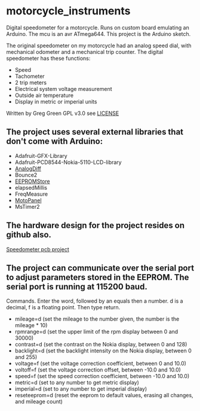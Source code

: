 # motorcycle_instruments

Digital speedometer for a motorcycle. Runs on custom board emulating an Arduino. The mcu is an avr ATmega644. This project is the Arduino sketch.

The original speedometer on my motorcycle had an analog speed dial, with mechanical odometer and a mechanical trip counter. The digital speedometer has these functions:

- Speed
- Tachometer
- 2 trip meters
- Electrical system voltage measurement
- Outside air temperature
- Display in metric or imperial units

Written by Greg Green
GPL v3.0 see [LICENSE](https://github.com/gpgreen/motorcycle_instruments/blob/master/LICENSE)

## The project uses several external libraries that don't come with Arduino:

- Adafruit-GFX-Library
- Adafruit-PCD8544-Nokia-5110-LCD-library
- [AnalogDiff](https://github.com/gpgreen/AnalogDiff)
- Bounce2
- [EEPROMStore](https://github.com/gpgreen/EEPROMStore)
- elapsedMillis
- FreqMeasure
- [MotoPanel](https://github.com/gpgreen/MotoPanel)
- MsTimer2

## The hardware design for the project resides on github also.

[Speedometer pcb project](https://github.com/gpgreen/speedometer_hardware)

## The project can communicate over the serial port to adjust parameters stored in the EEPROM. The serial port is running at 115200 baud.

Commands. Enter the word, followed by an equals then a number. d is a decimal, f is a floating point. Then type return.

- mileage=d (set the mileage to the number given, the number is the mileage * 10)
- rpmrange=d (set the upper limit of the rpm display between 0 and 30000)
- contrast=d (set the contrast on the Nokia display, between 0 and 128)
- backlight=d (set the backlight intensity on the Nokia display, between 0 and 255)
- voltage=f (set the voltage correction coefficient, between 0 and 10.0)
- voltoff=f (set the voltage correction offset, between -10.0 and 10.0)
- speed=f (set the speed correction coefficient, between -10.0 and 10.0)
- metric=d (set to any number to get metric display)
- imperial=d (set to any number to get imperial display)
- reseteeprom=d (reset the eeprom to default values, erasing all changes, and mileage count)